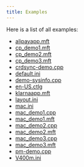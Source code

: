 ```yaml
---
title: Examples
---
```


Here is a list of all examples:

- <a href="alipayapp_8mft-example.md">alipayapp.mft</a>
- <a href="cp_demo1_8mft-example.md">cp_demo1.mft</a>
- <a href="cp_demo2_8mft-example.md">cp_demo2.mft</a>
- <a href="cp_demo3_8mft-example.md">cp_demo3.mft</a>
- <a href="crdsync-demo_8cpp-example.md">crdsync-demo.cpp</a>
- <a href="default_8ini-example.md">default.ini</a>
- <a href="demo-sysinfo_8cpp-example.md">demo-sysinfo.cpp</a>
- <a href="en-_u_s_8ctlg-example.md">en-US.ctlg</a>
- <a href="klarnaapp_8mft-example.md">klarnaapp.mft</a>
- <a href="layout_8ini-example.md">layout.ini</a>
- <a href="mac_8ini-example.md">mac.ini</a>
- <a href="mac_demo1_8cpp-example.md">mac_demo1.cpp</a>
- <a href="mac_demo1_8mft-example.md">mac_demo1.mft</a>
- <a href="mac_demo2_8cpp-example.md">mac_demo2.cpp</a>
- <a href="mac_demo2_8mft-example.md">mac_demo2.mft</a>
- <a href="mac_demo3_8cpp-example.md">mac_demo3.cpp</a>
- <a href="mac_demo3_8mft-example.md">mac_demo3.mft</a>
- <a href="pm-demo_8cpp-example.md">pm-demo.cpp</a>
- <a href="_v400m_8ini-example.md">V400m.ini</a>
